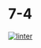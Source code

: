 # 7-4
 [![linter](https://github.com/hass0n3/7-4/workflows/linter/badge.svg)](https://github.com/marketplace/actions/super-linter)
